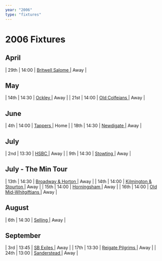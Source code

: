 ```yaml
---
year: "2006"
type: "fixtures"
---
```


# 2006 Fixtures


## April

| 29th | 14:00 | [Britwell Salome ](2006-britwell-salome.md) | Away |

## May

| 14th | 14:30 | [Ockley ](2006-ockley.md) | Away |
| 21st | 14:00 | [Old Colfeians ](2006-old-colfeians.md) | Away |

## June

| 4th | 14:00 | [Tappers ](2006-tappers.md) | Home |
| 18th | 14:30 | [Newdigate ](2006-newdigate.md) | Away |

## July

| 2nd | 13:30 | [HSBC ](2006-hsbc.md) | Away |
| 9th | 14:30 | [Stowting ](2006-stowting.md) | Away |

## July - The Min Tour

| 13th | 14:30 | [Broadway & Horton ](2006-broadway-and-horton.md) | Away |
| 14th | 14:00 | [Kilmington & Stourton ](2006-kilmington-and-stourton.md) | Away |
| 15th | 14:00 | [Horningsham ](2006-horningsham.md) | Away |
| 16th | 14:00 | [Old Mid-Whitgiftians ](2006-old-mid-whitgiftians.md) | Away |

## August

| 6th | 14:30 | [Selling ](2006-selling.md) | Away |

## September

| 3rd | 13:45 | [SB Exiles ](2006-sb-exiles.md) | Away |
| 17th | 13:30 | [Reigate Pilgrims ](2006-reigate-pilgrims.md) | Away |
| 24th | 13:00 | [Sanderstead ](2006-sanderstead.md) | Away |